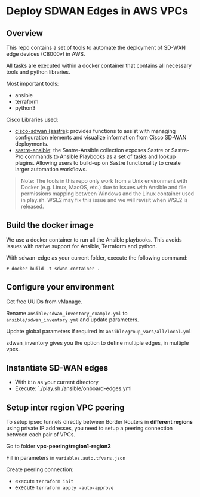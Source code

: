 # Deploy SDWAN Edges in AWS VPCs

## Overview

This repo contains a set of tools to automate the deployment of SD-WAN edge devices (C8000v) in AWS.

All tasks are executed within a docker container that contains all necessary tools and python libraries.

Most important tools:

- ansible
- terraform
- python3

Cisco Libraries used:

- [cisco-sdwan (sastre)](https://github.com/CiscoDevNet/sastre): provides functions to assist with managing configuration elements and visualize information from Cisco SD-WAN deployments.
- [sastre-ansible](https://github.com/reismarcelo/sastre-ansible): the Sastre-Ansible collection exposes Sastre or Sastre-Pro commands to Ansible Playbooks as a set of tasks and lookup plugins. Allowing users to build-up on Sastre functionality to create larger automation workflows.

> Note: The tools in this repo only work from a Unix environment with Docker (e.g. Linux, MacOS, etc.) due to issues with Ansible and file permissions mapping between Windows and the Linux container used in play.sh. WSL2 may fix this issue and we will revisit when WSL2 is released.

## Build the docker image

We use a docker container to run all the Ansible playbooks. This avoids issues with native support for Ansible, Terraform and python.

With sdwan-edge as your current folder, execute the following command:

```console
# docker build -t sdwan-container . 
```

## Configure your environment

Get free UUIDs from vManage.

Rename `ansible/sdwan_inventory_example.yml` to `ansible/sdwan_inventory.yml` and update parameters.

Update global parameters if required in: `ansible/group_vars/all/local.yml`

sdwan_inventory gives you the option to define multiple edges, in multiple vpcs.

## Instantiate SD-WAN edges

- With `bin` as your current directory
- Execute: `./play.sh /ansible/onboard-edges.yml

## Setup inter region VPC peering

To setup ipsec tunnels directly between Border Routers in **different regions**
using private IP addresses, you need to setup a peering connection between each pair of VPCs.

Go to folder **vpc-peering/region1-region2**

Fill in parameters in `variables.auto.tfvars.json`

Create peering connection:

- execute `terraform init`
- execute `terraform apply -auto-approve`
